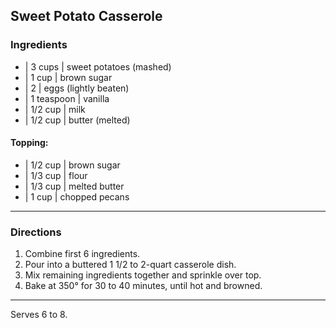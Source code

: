 ## Sweet Potato Casserole

### Ingredients

* | 3 cups | sweet potatoes (mashed)
* | 1 cup | brown sugar
* | 2 | eggs (lightly beaten)
* | 1 teaspoon | vanilla
* | 1/2 cup | milk
* | 1/2 cup | butter (melted)


#### Topping:

* | 1/2 cup | brown sugar
* | 1/3 cup | flour
* | 1/3 cup | melted butter
* | 1 cup   | chopped pecans

---

### Directions

1. Combine first 6 ingredients.
1. Pour into a buttered 1 1/2 to 2-quart casserole dish.
1. Mix remaining ingredients together and sprinkle over top.
1. Bake at 350° for 30 to 40 minutes, until hot and browned.

---

Serves 6 to 8.

